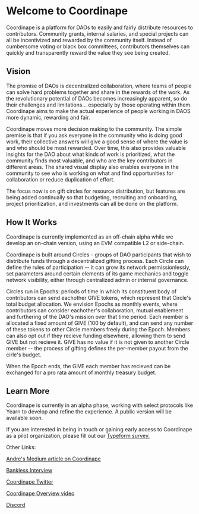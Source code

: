 # Welcome to Coordinape

Coordinape is a platform for DAOs to easily and fairly distribute resources to contributors. Community grants, internal salaries, and special projects can all be incentivized and rewarded by the community itself. Instead of cumbersome voting or black box committees, contributors themselves can quickly and transparently reward the value they see being created. 

## Vision

The promise of DAOs is decentralized collaboration, where teams of people can solve hard problems together and share in the rewards of the work. As the revolutionary potential of DAOs becomes increasingly apparent, so do their challenges and limitations... especially by those operating within them. Coordinape aims to make the actual experience of people working in DAOS more dynamic, rewarding and fair. 

Coordinape moves more decision making to the community. The simple premise is that if you ask everyone in the community who is doing good work, their collective answers will give a good sense of where the value is and who should be most rewarded. Over time, this also provides valuable insights for the DAO about what kinds of work is prioritized, what the community finds most valuable, and who are the key contributors in different areas. The shared visual display also enables everyone in the community to see who is working on what and find opportunities for collaboration or reduce duplication of effort. 

The focus now is on gift circles for resource distribution, but features are being added continually so that budgeting, recruiting and onboarding, project prioritization, and investments can all be done on the platform.

## How It Works

Coordinape is currently implemented as an off-chain alpha while we develop an on-chain version, using an EVM compatible L2 or side-chain.

Coordinape is built around Circles - groups of DAO participants that wish to distribute funds through a decentralized gifting process. Each Circle can define the rules of participation -- it can grow its network permissionlessly, set parameters around certain elements of its game mechanics and toggle network visibility, either through centralized admin or internal governance.  

Circles run in Epochs: periods of time in which its constituent body of contributors can send eachother GIVE tokens, which represent that Circle's total budget allocation.  We envision Epochs as monthly events, where contributors can consider eachother's collaboration, mutual enablement and furthering of the DAO's mission over that time period.  Each member is allocated a fixed amount of GIVE (100 by default), and can send any number of these tokens to other Circle members freely during the Epoch. Members can also opt out if they recieve funding elsewhere, allowing them to send GIVE but not recieve it.  GIVE has no value if it is not given to another Circle member -- the process of gifting defines the per-member payout from the cirle's budget.

When the Epoch ends, the GIVE each member has recieved can be exchanged for a pro rata amount of monthly treasury budget. 


## Learn More

Coordinape is currently in an alpha phase, working with select protocols like Yearn to develop and refine the experience. A public version will be available soon. 

If you are interested in being in touch or gaining early access to Coordinape as a pilot organization, please fill out our <a href="https://yearnfinance.typeform.com/to/egGYEbrC" target="_blank">Typeform survey.</a>


Other Links:

<a href="https://medium.com/iearn/decentralized-payroll-management-for-daos-b2252160c543" target="_blank">Andre's Medium article on Coordinape</a>

<a href="https://youtu.be/JM0zF3AzFno" target="_blank"> Bankless Interview </a>

<a href="https://twitter.com/coordinape" target="_blank">Coordinape Twitter</a>

<a href="https://www.youtube.com/watch?v=J8oGun8EKDE" target="_blank">Coordinape Overview video</a>

<a href="https://discord.gg/yQNq2WkUgy" target="_blank">Discord</a>
